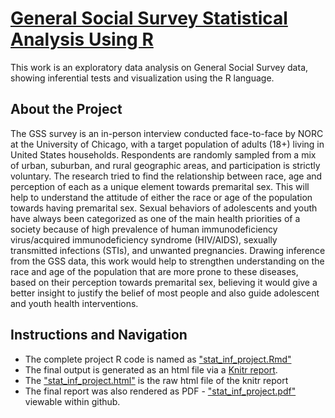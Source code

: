 # [General Social Survey Statistical Analysis Using R](https://htmlpreview.github.io/?https://github.com/tosmartak/R-GSS-exploratory-data-analysis/blob/R-GSS-exploratory-data-analysis/stat_inf_project.html)
This work is an exploratory data analysis on General Social Survey data, showing inferential tests and visualization using the R language.

## About the Project
The GSS survey is an in-person interview conducted face-to-face by NORC at the University of Chicago, with a target population of adults (18+) living in United States households. Respondents are randomly sampled from a mix of urban, suburban, and rural geographic areas, and participation is strictly voluntary.
The research tried to find the relationship between race, age and perception of each as a unique element towards premarital sex. This will help to understand the attitude of either the race or age of the population towards having premarital sex. Sexual behaviors of adolescents and youth have always been categorized as one of the main health priorities of a society because of high prevalence of human immunodeficiency virus/acquired immunodeficiency syndrome (HIV/AIDS), sexually transmitted infections (STIs), and unwanted pregnancies. Drawing inference from the GSS data, this work would help to strengthen understanding on the race and age of the population that are more prone to these diseases, based on their perception towards premarital sex, believing it would give a better insight to justify the belief of most people and also guide adolescent and youth health interventions.

## Instructions and Navigation
- The complete project R code is named as ["stat_inf_project.Rmd"](https://github.com/tosmartak/R-GSS-exploratory-data-analysis/blob/R-GSS-exploratory-data-analysis/stat_inf_project.Rmd)
- The final output is generated as an html file via a [Knitr report](https://htmlpreview.github.io/?https://github.com/tosmartak/R-GSS-exploratory-data-analysis/blob/R-GSS-exploratory-data-analysis/stat_inf_project.html).
- The ["stat_inf_project.html"](https://github.com/tosmartak/R-GSS-exploratory-data-analysis/blob/R-GSS-exploratory-data-analysis/stat_inf_project.html) is the raw html file of the knitr report
- The final report was also rendered as PDF - ["stat_inf_project.pdf"](https://github.com/tosmartak/R-GSS-exploratory-data-analysis/blob/R-GSS-exploratory-data-analysis/stat_inf_project.pdf) viewable within github.
